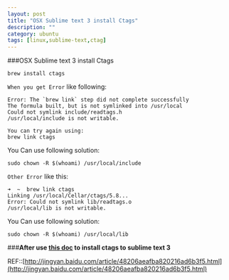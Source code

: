 ```yaml
---
layout: post
title: "OSX Sublime text 3 install Ctags"
description: ""
category: ubuntu
tags: [linux,sublime-text,ctag]
---
```




###OSX Sublime text 3 install Ctags

    brew install ctags
    
`When you get Error` like following:

    Error: The `brew link` step did not complete successfully
    The formula built, but is not symlinked into /usr/local
    Could not symlink include/readtags.h
    /usr/local/include is not writable.

    You can try again using:
    brew link ctags
    
You Can use following solution:

    sudo chown -R $(whoami) /usr/local/include
    

`Other Error` like this:

    ➜  ~  brew link ctags
    Linking /usr/local/Cellar/ctags/5.8...
    Error: Could not symlink lib/readtags.o
    /usr/local/lib is not writable.
    
You Can use following solution:

    sudo chown -R $(whoami) /usr/local/lib
    
###**After use [this doc](https://www.evernote.com/shard/s241/sh/dceef6e9-1734-4781-8bd8-0b8cf68f92a9/53c6e553f760e7f5652e90e211d0fe44) to install ctags to sublime text 3**

REF::[http://jingyan.baidu.com/article/48206aeafba820216ad6b3f5.html](http://jingyan.baidu.com/article/48206aeafba820216ad6b3f5.html)